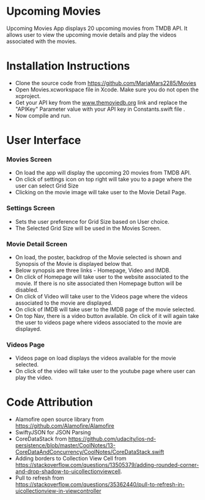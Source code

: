 # Upcoming Movies

Upcoming Movies App displays 20 upcoming movies from TMDB API. It allows user to view the upcoming movie details and play the videos associated with the movies.  

# Installation Instructions
- Clone the source code from https://github.com/MariaMars2285/Movies 
- Open Movies.xcworkspace file in Xcode. Make sure you do not open the xcproject.
- Get your API key from the www.themoviedb.org link and replace the "APIKey" Parameter value with your API key in Constants.swift file .
- Now compile and run.

# User Interface
### Movies Screen
- On load the app will display the upcoming 20 movies from TMDB API.
- On click of settings icon on top right will take you to a page where the user can select Grid Size
- Clicking on the movie image will take user to the Movie Detail Page.

### Settings Screen
- Sets the user preference for Grid Size based on User choice.
- The Selected Grid Size will be used in the Movies Screen. 

### Movie Detail Screen
- On load, the poster, backdrop of the Movie selected is shown and Synopsis of the Movie is displayed below that.
- Below synopsis are three links - Homepage, Video and IMDB. 
- On click of Homepage will take user to the website associated to the movie. If there is no site associated then Homepage button will be disabled.
- On click of Video will take user to the Videos page where the videos associated to the movie are displayed.
- On click of IMDB will take user to the IMDB page of the movie selected.
- On top Nav, there is a video button available. On click of it will again take the user to videos page where videos associated to the movie are displayed.

### Videos Page
- Videos page on load displays the videos available for the movie selected.
- On click of the video will take user to the youtube page where user can play the video.

# Code Attribution

- Alamofire open source library from https://github.com/Alamofire/Alamofire
- SwiftyJSON for JSON Parsing
- CoreDataStack from https://github.com/udacity/ios-nd-persistence/blob/master/CoolNotes/13-CoreDataAndConcurrency/CoolNotes/CoreDataStack.swift
- Adding borders to Collection View Cell from https://stackoverflow.com/questions/13505379/adding-rounded-corner-and-drop-shadow-to-uicollectionviewcell.
- Pull to refresh from https://stackoverflow.com/questions/35362440/pull-to-refresh-in-uicollectionview-in-viewcontroller
